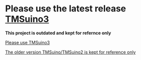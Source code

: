 Please use the latest release [TMSuino3](github.com/TMSuino/TMSuino3)
=======

**This project is outdated and kept for refernce only**

[Please use TMSuino3](github.com/TMSuino/TMSuino3)

[The older version TMSuino/TMSuino2 is kept for reference only](old/README.md)
 
